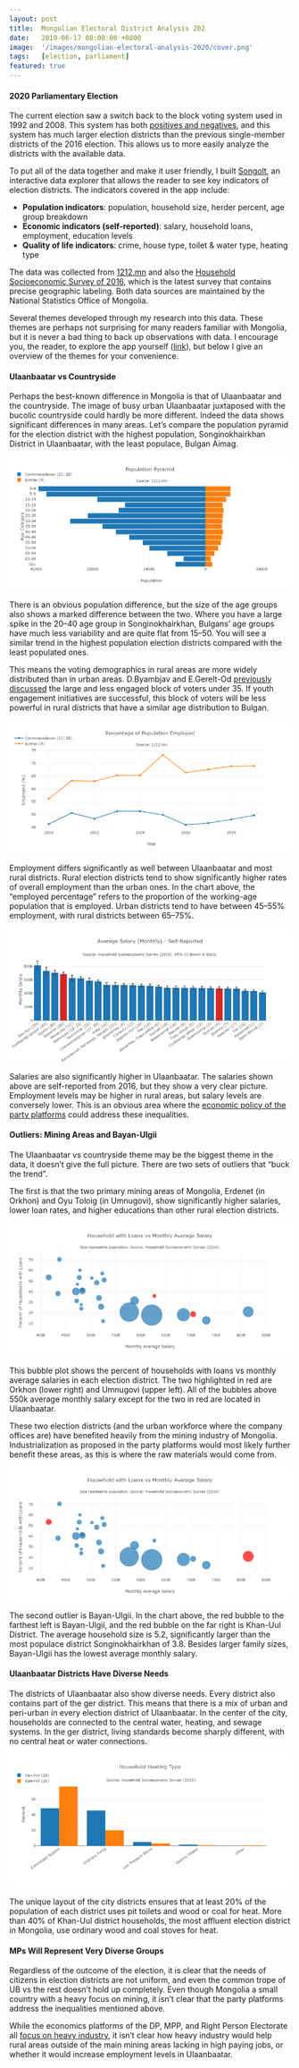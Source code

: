 ```yaml
---
layout: post
title:  Mongolian Electoral District Analysis 202
date:   2019-06-17 00:00:00 +0800
image:  '/images/mongolian-electoral-analysis-2020/cover.png'
tags:   [election, parliament]
featured: true
---
```


#### 2020 Parliamentary Election

The current election saw a switch back to the block voting system used in 1992 and 2008. This system has both [positives and negatives](http://blogs.ubc.ca/mongolia/2019/plurality-at-large-voting-revisited-for-2020/), and this system has much larger election districts than the previous single-member districts of the 2016 election. This allows us to more easily analyze the districts with the available data.

To put all of the data together and make it user friendly, I built [Songolt](https://songolt.org), an interactive data explorer that allows the reader to see key indicators of election districts. The indicators covered in the app include:

-   **Population indicators**: population, household size, herder percent, age group breakdown
-   **Economic indicators (self-reported)**: salary, household loans, employment, education levels
-   **Quality of life indicators**: crime, house type, toilet & water type, heating type

The data was collected from [1212.mn](http://1212.mn) and also the [Household Socioeconomic Survey of 2016](http://web.nso.mn/nada/index.php/catalog/115), which is the latest survey that contains precise geographic labeling. Both data sources are maintained by the National Statistics Office of Mongolia.

Several themes developed through my research into this data. These themes are perhaps not surprising for many readers familiar with Mongolia, but it is never a bad thing to back up observations with data. I encourage you, the reader, to explore the app yourself ([link](https://songolt.org)), but below I give an overview of the themes for your convenience.

#### Ulaanbaatar vs Countryside

Perhaps the best-known difference in Mongolia is that of Ulaanbaatar and the countryside. The image of busy urban Ulaanbaatar juxtaposed with the bucolic countryside could hardly be more different. Indeed the data shows significant differences in many areas. Let’s compare the population pyramid for the election district with the highest population, Songinokhairkhan District in Ulaanbaatar, with the least populace, Bulgan Aimag.

![](/images/mongolian-electoral-analysis-2020/population-pyramid.png)

There is an obvious population difference, but the size of the age groups also shows a marked difference between the two. Where you have a large spike in the 20–40 age group in Songinokhairkhan, Bulgans’ age groups have much less variability and are quite flat from 15–50. You will see a similar trend in the highest population election districts compared with the least populated ones.

This means the voting demographics in rural areas are more widely distributed than in urban areas. D.Byambjav and E.Gerelt-Od [previously discussed](http://blogs.ubc.ca/mongolia/2020/voter-demography/) the large and less engaged block of voters under 35. If youth engagement initiatives are successful, this block of voters will be less powerful in rural districts that have a similar age distribution to Bulgan.

![](/images/mongolian-electoral-analysis-2020/percentage-employed.png)

Employment differs significantly as well between Ulaanbaatar and most rural districts. Rural election districts tend to show significantly higher rates of overall employment than the urban ones. In the chart above, the “employed percentage” refers to the proportion of the working-age population that is employed. Urban districts tend to have between 45–55% employment, with rural districts between 65–75%.

![](/images/mongolian-electoral-analysis-2020/average-salary.png)

Salaries are also significantly higher in Ulaanbaatar. The salaries shown above are self-reported from 2016, but they show a very clear picture. Employment levels may be higher in rural areas, but salary levels are conversely lower. This is an obvious area where the [economic policy of the party platforms](http://blogs.ubc.ca/mongolia/2020/guest-post-economic-policy-party-platforms/) could address these inequalities.

#### Outliers: Mining Areas and Bayan-Ulgii

The Ulaanbaatar vs countryside theme may be the biggest theme in the data, it doesn’t give the full picture. There are two sets of outliers that “buck the trend”.

The first is that the two primary mining areas of Mongolia, Erdenet (in Orkhon) and Oyu Toloig (in Umnugovi), show significantly higher salaries, lower loan rates, and higher educations than other rural election districts.

![](/images/mongolian-electoral-analysis-2020/loans-vs-salary.png)

This bubble plot shows the percent of households with loans vs monthly average salaries in each election district. The two highlighted in red are Orkhon (lower right) and Umnugovi (upper left). All of the bubbles above 550k average monthly salary except for the two in red are located in Ulaanbaatar.

These two election districts (and the urban workforce where the company offices are) have benefited heavily from the mining industry of Mongolia. Industrialization as proposed in the party platforms would most likely further benefit these areas, as this is where the raw materials would come from.

![](/images/mongolian-electoral-analysis-2020/loans-vs-salary2.png)

The second outlier is Bayan-Ulgii. In the chart above, the red bubble to the farthest left is Bayan-Ulgii, and the red bubble on the far right is Khan-Uul District. The average household size is 5.2, significantly larger than the most populace district Songinokhairkhan of 3.8. Besides larger family sizes, Bayan-Ulgii has the lowest average monthly salary.

#### Ulaanbaatar Districts Have Diverse Needs

The districts of Ulaanbaatar also show diverse needs. Every district also contains part of the ger district. This means that there is a mix of urban and peri-urban in every election district of Ulaanbaatar. In the center of the city, households are connected to the central water, heating, and sewage systems. In the ger district, living standards become sharply different, with no central heat or water connections.

![](/images/mongolian-electoral-analysis-2020/heating-type.png)

The unique layout of the city districts ensures that at least 20% of the population of each district uses pit toilets and wood or coal for heat. More than 40% of Khan-Uul district households, the most affluent election district in Mongolia, use ordinary wood and coal stoves for heat.

#### MPs Will Represent Very Diverse Groups

Regardless of the outcome of the election, it is clear that the needs of citizens in election districts are not uniform, and even the common trope of UB vs the rest doesn’t hold up completely. Even though Mongolia a small country with a heavy focus on mining, it isn’t clear that the party platforms address the inequalities mentioned above.

While the economics platforms of the DP, MPP, and Right Person Electorate all [focus on heavy industry](http://blogs.ubc.ca/mongolia/2020/guest-post-economic-policy-party-platforms/), it isn’t clear how heavy industry would help rural areas outside of the main mining areas lacking in high paying jobs, or whether it would increase employment levels in Ulaanbaatar.